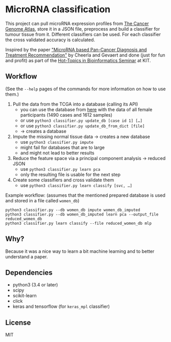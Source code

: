 MicroRNA classification
=======================

This project can pull microRNA expression profiles from [The Cancer Genome Atlas](https://cancergenome.nih.gov/), store it in a JSON file, preprocess and build
a classifier for tumour tissue from it. Different classifiers can be used.
For each classifier the cross validated accuracy is calculated.

Inspired by the paper ["MicroRNA based Pan-Cancer Diagnosis and Treatment Recommendation"](https://bmcbioinformatics.biomedcentral.com/articles/10.1186/s12859-016-1421-y) by Cheerla and Gevaert and done (just for fun and profit) 
as part of the [Hot-Topics in Bioinformatics Seminar](https://sco.h-its.org/exelixis/web/teaching/BioinformaticsModule.html#seminar) at KIT.

Workflow
--------
(See the `--help` pages of the commands for more information on how to use them.)
1. Pull the data from the TCGA into a database (calling its API)
    - you can use the database from [here](http://mostlynerdless.de/files/women_db.zip) with the data of all
      female participants (1490 cases and 1612 samples)
    - or use `python3 classifier.py update_db [case id 1] […]`
    - or use `python3 classifier.py update_db_from_dict [file]`
    - → creates a database
2. Impute the missing normal tissue data → creates a new database
    - use `python3 classifier.py impute`
    - might fail for databases that are to large
    - and might not lead to better results
3. Reduce the feature space via a principal component analysis → reduced JSON
    - use `python3 classifier.py learn pca`
    - only the resulting file is usable for the next step
4. Create some classifiers and cross validate them
    - use `python3 classifier.py learn classify [svc, …]`
    
Example workflow: (assumes that the mentioned prepared database is used and stored in a file called `women_db`)

```
python3 classifier.py --db women_db impute women_db_imputed
python3 classifier.py --db women_db_imputed learn pca --output_file reduced_women_db
python3 classifier.py learn classify --file reduced_women_db mlp
```

Why?
----
Because it was a nice way to learn a bit machine learning and to better understand
a paper.

Dependencies
------------
- python3 (3.4 or later)
- scipy
- scikit-learn
- click
- keras and tensorflow (for `keras_mpl` classifier)

License
-------
MIT
